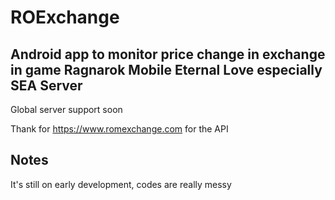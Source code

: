# ROExchange

## Android app to monitor price change in exchange in game Ragnarok Mobile Eternal Love especially SEA Server
Global server support soon

Thank for https://www.romexchange.com for the API 

## Notes
It's still on early development, codes are really messy
